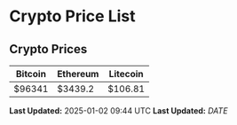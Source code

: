 # Crypto Price List

## Crypto Prices
| Bitcoin | Ethereum | Litecoin |
| ------- | -------- | -------- |
| $96341 | $3439.2 | $106.81 |
**Last Updated:** 2025-01-02 09:44 UTC
**Last Updated:** $DATE$

